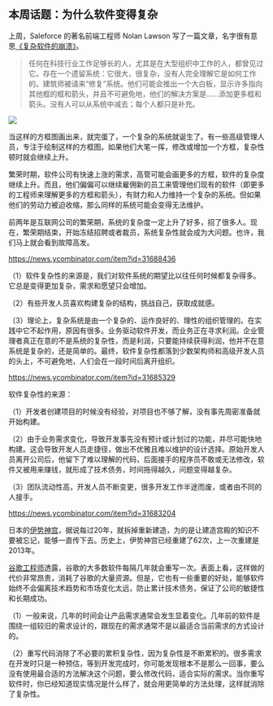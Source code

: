 ## 本周话题：为什么软件变得复杂

上周，Saleforce 的著名前端工程师 Nolan Lawson 写了一篇文章，名字很有意思[《复杂软件的崩溃》](https://nolanlawson.com/2022/06/09/the-collapse-of-complex-software/)。

> 任何在科技行业工作足够长的人，尤其是在大型组织中工作的人，都曾见过它。存在一个遗留系统：它很大，很复杂，没有人完全理解它是如何工作的。建筑师被请来“修复”系统。他们可能会推出一个大白板，显示许多指向其他框的框和箭头，并且不可避免地，他们的解决方案是……添加更多框和箭头。没有人可以从系统中减去；每个人都只是补充。

![](https://nolanwlawson.files.wordpress.com/2022/06/vlcsnap-2022-06-04-11h31m52s707-1.jpg)

当这样的方框图画出来，就完蛋了，一个复杂的系统就诞生了。有一些高级管理人员，专注于绘制这样的方框图。如果他们大笔一挥，修改或增加一个方框，复杂性顿时就会继续上升。

繁荣时期，软件公司有快速上涨的需求，高管可能会画更多的方框，软件的复杂度继续上升。而且，他们偏偏可以继续雇佣新的员工来管理他们现有的软件（即更多的工程师来理解更多的方框和箭头），有财力和人力维持一个复杂的系统。但如果他们的劳动力被迫收缩，那么同样的系统可能会变得无法维护。

前两年是互联网公司的繁荣期，系统的复杂度一定上升了好多，招了很多人。现在，繁荣期结束，开始冻结招聘或者裁员，系统复杂性就会成为大问题。也许，我们马上就会看到故障高发。

https://news.ycombinator.com/item?id=31688436

（1）软件复杂性的来源是，我们对软件系统的期望比以往任何时候都复杂得多。它总是变得更加复杂，需求和愿望只会增加。

（2）有些开发人员喜欢构建复杂的结构，挑战自己，获取成就感。

（3）理论上，复杂系统是由一个复杂的、运作良好的、理性的组织管理的。在实践中它不起作用，原因有很多。业务驱动软件开发，而业务正在寻求利润。企业管理者真正在意的不是系统的复杂性，而是利润，只要能持续获得利润，他并不在意系统是复杂的，还是简单的。最终，软件复杂性都落到少数架构师和高级开发人员的头上，不可避免地，人们会在一段时间后离开组织。

https://news.ycombinator.com/item?id=31685329

软件复杂性的来源：

（1）开发者创建项目的时候没有经验，对项目也不够了解，没有事先周密准备就开始构建。

（2）由于业务需求变化，导致开发事先没有预计或计划过的功能，并尽可能快地构建。这会导致开发人员走捷径，做出不优雅且难以维护的设计选择。原始开发人员离开公司后，他留下了难以理解的代码，后面接手的程序员不敢或无法修改，软件又被用来赚钱，就形成了技术债务，时间拖得越久，问题变得越复杂。

（3）团队流动性高，开发人员不断变更，很多开发工作半途而废，或者由不同的人接手。

https://news.ycombinator.com/item?id=31683204

日本的[伊势神宫](https://zh.wikipedia.org/zh-cn/%E7%A5%9E%E5%AE%AB%E5%BC%8F%E5%B9%B4%E8%BF%81%E5%AE%AB)，据说每过20年，就拆掉重新建造，为的是让建造宫殿的知识不要被忘记，能够一直传下去。历史上，伊势神宫已经重建了62次，上一次重建是2013年。

[谷歌工程师](https://arxiv.org/pdf/1702.01715.pdf)透露，谷歌的大多数软件每隔几年就会重写一次。表面上看，这样做的代价非常昂贵，消耗了谷歌的大量资源。但是，它也有一些重要的好处，能够软件始终不会偏离技术趋势和市场变化太远，防止累计技术债务，保证了公司的敏捷性和长期成功。

（1）一般来说，几年的时间会让产品需求通常会发生显着变化。几年前的软件是围绕一组较旧的需求设计的，跟现在的需求通常不是以最适合当前需求的方式设计的。

（2）重写代码消除了不必要的累积复杂性，因为复杂性是不断累积的。很多需求在开发时只是一种预估，等到开发完成时，你可能发现根本不是那么一回事，要么没有使用最合适的方法解决这个问题，要么修改代码，适合实际的需求。当你重写软件时，你已经知道现实情况是什么样了，就会用更简单的方法处理，这样就消除了复杂性。

